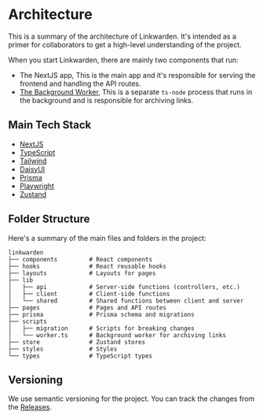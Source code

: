 # Architecture

This is a summary of the architecture of Linkwarden. It's intended as a primer for collaborators to get a high-level understanding of the project.

When you start Linkwarden, there are mainly two components that run:

- The NextJS app, This is the main app and it's responsible for serving the frontend and handling the API routes.
- [The Background Worker](https://github.com/linkwarden/linkwarden/blob/main/scripts/worker.ts), This is a separate `ts-node` process that runs in the background and is responsible for archiving links.

## Main Tech Stack

- [NextJS](https://github.com/vercel/next.js)
- [TypeScript](https://github.com/microsoft/TypeScript)
- [Tailwind](https://github.com/tailwindlabs/tailwindcss)
- [DaisyUI](https://github.com/saadeghi/daisyui)
- [Prisma](https://github.com/prisma/prisma)
- [Playwright](https://github.com/microsoft/playwright)
- [Zustand](https://github.com/pmndrs/zustand)

## Folder Structure

Here's a summary of the main files and folders in the project:

```
linkwarden
├── components         # React components
├── hooks              # React reusable hooks
├── layouts            # Layouts for pages
├── lib
│   ├── api            # Server-side functions (controllers, etc.)
│   ├── client         # Client-side functions
│   └── shared         # Shared functions between client and server
├── pages              # Pages and API routes
├── prisma             # Prisma schema and migrations
├── scripts
│   ├── migration      # Scripts for breaking changes
│   └── worker.ts      # Background worker for archiving links
├── store              # Zustand stores
├── styles             # Styles
└── types              # TypeScript types
```

## Versioning

We use semantic versioning for the project. You can track the changes from the [Releases](https://github.com/linkwarden/linkwarden/releases).
